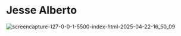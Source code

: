 # Jesse Alberto
 
![screencapture-127-0-0-1-5500-index-html-2025-04-22-16_50_09](https://github.com/user-attachments/assets/2966d593-4b13-45cc-a74b-0948610205a7)
